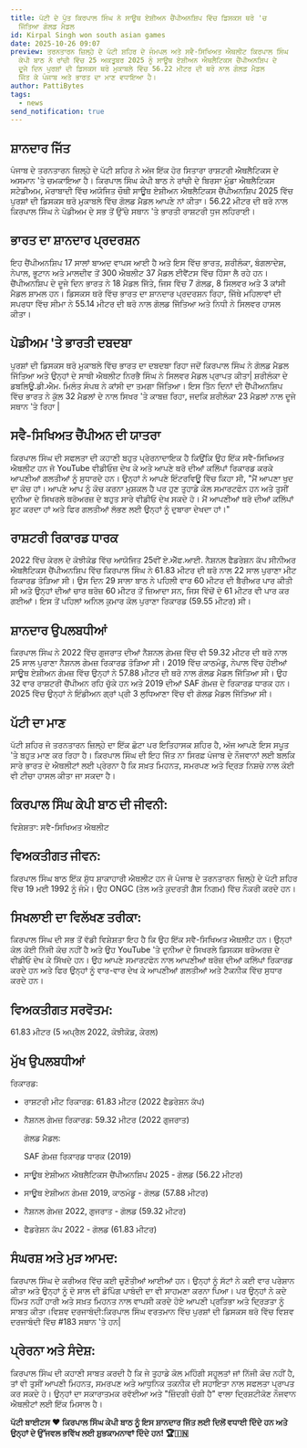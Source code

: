 ```yaml
---
title: ਪੱਟੀ ਦੇ ਪੁੱਤ ਕਿਰਪਾਲ ਸਿੰਘ ਨੇ ਸਾਊਥ ਏਸ਼ੀਅਨ ਚੈਂਪੀਅਨਸ਼ਿਪ ਵਿੱਚ ਡਿਸਕਸ ਥਰੋ 'ਚ
  ਜਿੱਤਿਆ ਗੋਲਡ ਮੈਡਲ
id: Kirpal Singh won south asian games
date: 2025-10-26 09:07
preview: ਤਰਨਤਾਰਨ ਜ਼ਿਲ੍ਹੇ ਦੇ ਪੱਟੀ ਸ਼ਹਿਰ ਦੇ ਜੰਮਪਲ ਅਤੇ ਸਵੈ-ਸਿਖਿਅਤ ਐਥਲੀਟ ਕਿਰਪਾਲ ਸਿੰਘ
  ਕੇਪੀ ਬਾਠ ਨੇ ਰਾਂਚੀ ਵਿੱਚ 25 ਅਕਤੂਬਰ 2025 ਨੂੰ ਸਾਊਥ ਏਸ਼ੀਅਨ ਐਥਲੈਟਿਕਸ ਚੈਂਪੀਅਨਸ਼ਿਪ ਦੇ
  ਦੂਜੇ ਦਿਨ ਪੁਰਸ਼ਾਂ ਦੀ ਡਿਸਕਸ ਥਰੋ ਮੁਕਾਬਲੇ ਵਿੱਚ 56.22 ਮੀਟਰ ਦੀ ਥਰੋ ਨਾਲ ਗੋਲਡ ਮੈਡਲ
  ਜਿੱਤ ਕੇ ਪੰਜਾਬ ਅਤੇ ਭਾਰਤ ਦਾ ਮਾਣ ਵਧਾਇਆ ਹੈ।
author: PattiBytes
tags:
  - news
send_notification: true
---
```

## ਸ਼ਾਨਦਾਰ ਜਿੱਤ﻿

ਪੰਜਾਬ ਦੇ ਤਰਨਤਾਰਨ ਜ਼ਿਲ੍ਹੇ ਦੇ ਪੱਟੀ ਸ਼ਹਿਰ ਨੇ ਅੱਜ ਇੱਕ ਹੋਰ ਸਿਤਾਰਾ ਰਾਸ਼ਟਰੀ ਐਥਲੈਟਿਕਸ ਦੇ ਅਸਮਾਨ 'ਤੇ ਚਮਕਾਇਆ ਹੈ। ਕਿਰਪਾਲ ਸਿੰਘ ਕੇਪੀ ਬਾਠ ਨੇ ਰਾਂਚੀ ਦੇ ਬਿਰਸਾ ਮੁੰਡਾ ਐਥਲੈਟਿਕਸ ਸਟੇਡੀਅਮ, ਮੋਰਾਬਾਦੀ ਵਿੱਚ ਅਯੋਜਿਤ ਚੌਥੀ ਸਾਊਥ ਏਸ਼ੀਅਨ ਐਥਲੈਟਿਕਸ ਚੈਂਪੀਅਨਸ਼ਿਪ 2025 ਵਿੱਚ ਪੁਰਸ਼ਾਂ ਦੀ ਡਿਸਕਸ ਥਰੋ ਮੁਕਾਬਲੇ ਵਿੱਚ ਗੋਲਡ ਮੈਡਲ ਆਪਣੇ ਨਾਂ ਕੀਤਾ। 56.22 ਮੀਟਰ ਦੀ ਥਰੋ ਨਾਲ ਕਿਰਪਾਲ ਸਿੰਘ ਨੇ ਪੋਡੀਅਮ ਦੇ ਸਭ ਤੋਂ ਉੱਚੇ ਸਥਾਨ 'ਤੇ ਭਾਰਤੀ ਰਾਸ਼ਟਰੀ ਧੁਜ ਲਹਿਰਾਈ।﻿

## ਭਾਰਤ ਦਾ ਸ਼ਾਨਦਾਰ ਪ੍ਰਦਰਸ਼ਨ﻿

ਇਹ ਚੈਂਪੀਅਨਸ਼ਿਪ 17 ਸਾਲਾਂ ਬਾਅਦ ਵਾਪਸ ਆਈ ਹੈ ਅਤੇ ਇਸ ਵਿੱਚ ਭਾਰਤ, ਸ਼ਰੀਲੰਕਾ, ਬੰਗਲਾਦੇਸ਼, ਨੇਪਾਲ, ਭੂਟਾਨ ਅਤੇ ਮਾਲਦੀਵ ਤੋਂ 300 ਐਥਲੀਟ 37 ਮੈਡਲ ਈਵੈਂਟਸ ਵਿੱਚ ਹਿੱਸਾ ਲੈ ਰਹੇ ਹਨ। ਚੈਂਪੀਅਨਸ਼ਿਪ ਦੇ ਦੂਜੇ ਦਿਨ ਭਾਰਤ ਨੇ 18 ਮੈਡਲ ਜਿੱਤੇ, ਜਿਸ ਵਿੱਚ 7 ਗੋਲਡ, 8 ਸਿਲਵਰ ਅਤੇ 3 ਕਾਂਸੀ ਮੈਡਲ ਸ਼ਾਮਲ ਹਨ। ਡਿਸਕਸ ਥਰੋ ਵਿੱਚ ਭਾਰਤ ਦਾ ਸ਼ਾਨਦਾਰ ਪ੍ਰਦਰਸ਼ਨ ਰਿਹਾ, ਜਿੱਥੇ ਮਹਿਲਾਵਾਂ ਦੀ ਸਪਰਧਾ ਵਿੱਚ ਸੀਮਾ ਨੇ 55.14 ਮੀਟਰ ਦੀ ਥਰੋ ਨਾਲ ਗੋਲਡ ਜਿੱਤਿਆ ਅਤੇ ਨਿਧੀ ਨੇ ਸਿਲਵਰ ਹਾਸਲ ਕੀਤਾ।﻿

## ਪੋਡੀਅਮ 'ਤੇ ਭਾਰਤੀ ਦਬਦਬਾ﻿

ਪੁਰਸ਼ਾਂ ਦੀ ਡਿਸਕਸ ਥਰੋ ਮੁਕਾਬਲੇ ਵਿੱਚ ਭਾਰਤ ਦਾ ਦਬਦਬਾ ਰਿਹਾ ਜਦੋਂ ਕਿਰਪਾਲ ਸਿੰਘ ਨੇ ਗੋਲਡ ਮੈਡਲ ਜਿੱਤਿਆ ਅਤੇ ਉਨ੍ਹਾਂ ਦੇ ਸਾਥੀ ਐਥਲੀਟ ਨਿਰਭੈ ਸਿੰਘ ਨੇ ਸਿਲਵਰ ਮੈਡਲ ਪ੍ਰਾਪਤ ਕੀਤਾ| ਸ਼ਰੀਲੰਕਾ ਦੇ ਡਬਲਿਊ.ਡੀ.ਐਮ. ਮਿਲੰਤ ਸੰਪਥ ਨੇ ਕਾਂਸੀ ਦਾ ਤਮਗਾ ਜਿੱਤਿਆ। ਇਸ ਤਿੱਨ ਦਿਨਾਂ ਦੀ ਚੈਂਪੀਅਨਸ਼ਿਪ ਵਿੱਚ ਭਾਰਤ ਨੇ ਕੁੱਲ 32 ਮੈਡਲਾਂ ਦੇ ਨਾਲ ਸਿਖਰ 'ਤੇ ਕਾਬਜ਼ ਰਿਹਾ, ਜਦਕਿ ਸ਼ਰੀਲੰਕਾ 23 ਮੈਡਲਾਂ ਨਾਲ ਦੂਜੇ ਸਥਾਨ 'ਤੇ ਰਿਹਾ |

## ਸਵੈ-ਸਿਖਿਅਤ ਚੈਂਪੀਅਨ ਦੀ ਯਾਤਰਾ﻿

ਕਿਰਪਾਲ ਸਿੰਘ ਦੀ ਸਫਲਤਾ ਦੀ ਕਹਾਣੀ ਬਹੁਤ ਪ੍ਰੇਰਨਾਦਾਇਕ ਹੈ ਕਿਉਂਕਿ ਉਹ ਇੱਕ ਸਵੈ-ਸਿਖਿਅਤ ਐਥਲੀਟ ਹਨ ਜੋ YouTube ਵੀਡੀਓਜ਼ ਦੇਖ ਕੇ ਅਤੇ ਆਪਣੇ ਥਰੋ ਦੀਆਂ ਕਲਿੱਪਾਂ ਰਿਕਾਰਡ ਕਰਕੇ ਆਪਣੀਆਂ ਗਲਤੀਆਂ ਨੂੰ ਸੁਧਾਰਦੇ ਹਨ। ਉਨ੍ਹਾਂ ਨੇ ਆਪਣੇ ਇੰਟਰਵਿਊ ਵਿੱਚ ਕਿਹਾ ਸੀ, "ਮੈਂ ਆਪਣਾ ਖੁਦ ਦਾ ਕੋਚ ਹਾਂ। ਆਪਣੇ ਆਪ ਨੂੰ ਕੋਚ ਕਰਨਾ ਮੁਸ਼ਕਲ ਹੈ ਪਰ ਹੁਣ ਤੁਹਾਡੇ ਕੋਲ ਸਮਾਰਟਫੋਨ ਹਨ ਅਤੇ ਤੁਸੀਂ ਦੁਨੀਆ ਦੇ ਸਿਖਰਲੇ ਥਰੋਅਰਜ਼ ਦੇ ਬਹੁਤ ਸਾਰੇ ਵੀਡੀਓ ਦੇਖ ਸਕਦੇ ਹੋ। ਮੈਂ ਆਪਣੀਆਂ ਥਰੋ ਦੀਆਂ ਕਲਿੱਪਾਂ ਸ਼ੂਟ ਕਰਦਾ ਹਾਂ ਅਤੇ ਫਿਰ ਗਲਤੀਆਂ ਲੱਭਣ ਲਈ ਉਨ੍ਹਾਂ ਨੂੰ ਦੁਬਾਰਾ ਦੇਖਦਾ ਹਾਂ।"

## ਰਾਸ਼ਟਰੀ ਰਿਕਾਰਡ ਧਾਰਕ﻿

2022 ਵਿੱਚ ਕੇਰਲ ਦੇ ਕੋਝੀਕੋਡ ਵਿੱਚ ਆਯੋਜਿਤ 25ਵੀਂ ਏ.ਐੱਫ.ਆਈ. ਨੈਸ਼ਨਲ ਫੈਡਰੇਸ਼ਨ ਕੱਪ ਸੀਨੀਅਰ ਐਥਲੈਟਿਕਸ ਚੈਂਪੀਅਨਸ਼ਿਪ ਵਿੱਚ ਕਿਰਪਾਲ ਸਿੰਘ ਨੇ 61.83 ਮੀਟਰ ਦੀ ਥਰੋ ਨਾਲ 22 ਸਾਲ ਪੁਰਾਣਾ ਮੀਟ ਰਿਕਾਰਡ ਤੋੜਿਆ ਸੀ। ਉਸ ਦਿਨ 29 ਸਾਲਾ ਬਾਠ ਨੇ ਪਹਿਲੀ ਵਾਰ 60 ਮੀਟਰ ਦੀ ਬੈਰੀਅਰ ਪਾਰ ਕੀਤੀ ਸੀ ਅਤੇ ਉਨ੍ਹਾਂ ਦੀਆਂ ਚਾਰ ਥਰੋਜ਼ 60 ਮੀਟਰ ਤੋਂ ਜ਼ਿਆਦਾ ਸਨ, ਜਿਸ ਵਿੱਚੋਂ ਦੋ 61 ਮੀਟਰ ਵੀ ਪਾਰ ਕਰ ਗਈਆਂ। ਇਸ ਤੋਂ ਪਹਿਲਾਂ ਅਨਿਲ ਕੁਮਾਰ ਕੋਲ ਪੁਰਾਣਾ ਰਿਕਾਰਡ (59.55 ਮੀਟਰ) ਸੀ।﻿

## ਸ਼ਾਨਦਾਰ ਉਪਲਬਧੀਆਂ﻿

ਕਿਰਪਾਲ ਸਿੰਘ ਨੇ 2022 ਵਿੱਚ ਗੁਜਰਾਤ ਦੀਆਂ ਨੈਸ਼ਨਲ ਗੇਮਜ਼ ਵਿੱਚ ਵੀ 59.32 ਮੀਟਰ ਦੀ ਥਰੋ ਨਾਲ 25 ਸਾਲ ਪੁਰਾਣਾ ਨੈਸ਼ਨਲ ਗੇਮਜ਼ ਰਿਕਾਰਡ ਤੋੜਿਆ ਸੀ। 2019 ਵਿੱਚ ਕਾਠਮੰਡੂ, ਨੇਪਾਲ ਵਿੱਚ ਹੋਈਆਂ ਸਾਊਥ ਏਸ਼ੀਅਨ ਗੇਮਜ਼ ਵਿੱਚ ਉਨ੍ਹਾਂ ਨੇ 57.88 ਮੀਟਰ ਦੀ ਥਰੋ ਨਾਲ ਗੋਲਡ ਮੈਡਲ ਜਿੱਤਿਆ ਸੀ। ਉਹ 32 ਵਾਰ ਰਾਸ਼ਟਰੀ ਚੈਂਪੀਅਨ ਰਹਿ ਚੁੱਕੇ ਹਨ ਅਤੇ 2019 ਦੀਆਂ SAF ਗੇਮਜ਼ ਦੇ ਰਿਕਾਰਡ ਧਾਰਕ ਹਨ। 2025 ਵਿੱਚ ਉਨ੍ਹਾਂ ਨੇ ਇੰਡੀਅਨ ਗ੍ਰਾਂ ਪ੍ਰੀ 3 ਲੁਧਿਆਣਾ ਵਿੱਚ ਵੀ ਗੋਲਡ ਮੈਡਲ ਜਿੱਤਿਆ ਸੀ।﻿

## ਪੱਟੀ ਦਾ ਮਾਣ﻿

ਪੱਟੀ ਸ਼ਹਿਰ ਜੋ ਤਰਨਤਾਰਨ ਜ਼ਿਲ੍ਹੇ ਦਾ ਇੱਕ ਛੋਟਾ ਪਰ ਇਤਿਹਾਸਕ ਸ਼ਹਿਰ ਹੈ, ਅੱਜ ਆਪਣੇ ਇਸ ਸਪੂਤ 'ਤੇ ਬਹੁਤ ਮਾਣ ਕਰ ਰਿਹਾ ਹੈ। ਕਿਰਪਾਲ ਸਿੰਘ ਦੀ ਇਹ ਜਿੱਤ ਨਾ ਸਿਰਫ਼ ਪੰਜਾਬ ਦੇ ਨੌਜਵਾਨਾਂ ਲਈ ਬਲਕਿ ਸਾਰੇ ਭਾਰਤ ਦੇ ਐਥਲੀਟਾਂ ਲਈ ਪ੍ਰੇਰਨਾ ਹੈ ਕਿ ਸਖ਼ਤ ਮਿਹਨਤ, ਸਮਰਪਣ ਅਤੇ ਦ੍ਰਿੜ ਨਿਸ਼ਚੇ ਨਾਲ ਕੋਈ ਵੀ ਟੀਚਾ ਹਾਸਲ ਕੀਤਾ ਜਾ ਸਕਦਾ ਹੈ।﻿

## ਕਿਰਪਾਲ ਸਿੰਘ ਕੇਪੀ ਬਾਠ ਦੀ ਜੀਵਨੀ:﻿

ਵਿਸ਼ੇਸ਼ਤਾ: ਸਵੈ-ਸਿਖਿਅਤ ਐਥਲੀਟ

## ਵਿਅਕਤੀਗਤ ਜੀਵਨ:﻿

ਕਿਰਪਾਲ ਸਿੰਘ ਬਾਠ ਇੱਕ ਸ਼ੁੱਧ ਸ਼ਾਕਾਹਾਰੀ ਐਥਲੀਟ ਹਨ ਜੋ ਪੰਜਾਬ ਦੇ ਤਰਨਤਾਰਨ ਜ਼ਿਲ੍ਹੇ ਦੇ ਪੱਟੀ ਸ਼ਹਿਰ ਵਿੱਚ 19 ਮਈ 1992 ਨੂੰ ਜੰਮੇ। ਉਹ ONGC (ਤੇਲ ਅਤੇ ਕੁਦਰਤੀ ਗੈਸ ਨਿਗਮ) ਵਿੱਚ ਨੌਕਰੀ ਕਰਦੇ ਹਨ।﻿

## ਸਿਖਲਾਈ ਦਾ ਵਿਲੱਖਣ ਤਰੀਕਾ:﻿

ਕਿਰਪਾਲ ਸਿੰਘ ਦੀ ਸਭ ਤੋਂ ਵੱਡੀ ਵਿਸ਼ੇਸ਼ਤਾ ਇਹ ਹੈ ਕਿ ਉਹ ਇੱਕ ਸਵੈ-ਸਿਖਿਅਤ ਐਥਲੀਟ ਹਨ। ਉਨ੍ਹਾਂ ਕੋਲ ਕੋਈ ਨਿੱਜੀ ਕੋਚ ਨਹੀਂ ਹੈ ਅਤੇ ਉਹ YouTube 'ਤੇ ਦੁਨੀਆ ਦੇ ਸਿਖਰਲੇ ਡਿਸਕਸ ਥਰੋਅਰਜ਼ ਦੇ ਵੀਡੀਓ ਦੇਖ ਕੇ ਸਿੱਖਦੇ ਹਨ। ਉਹ ਆਪਣੇ ਸਮਾਰਟਫੋਨ ਨਾਲ ਆਪਣੀਆਂ ਥਰੋਜ਼ ਦੀਆਂ ਕਲਿੱਪਾਂ ਰਿਕਾਰਡ ਕਰਦੇ ਹਨ ਅਤੇ ਫਿਰ ਉਨ੍ਹਾਂ ਨੂੰ ਵਾਰ-ਵਾਰ ਦੇਖ ਕੇ ਆਪਣੀਆਂ ਗਲਤੀਆਂ ਅਤੇ ਟੈਕਨੀਕ ਵਿੱਚ ਸੁਧਾਰ ਕਰਦੇ ਹਨ।﻿

## ਵਿਅਕਤੀਗਤ ਸਰਵੋਤਮ:﻿

61.83 ਮੀਟਰ (5 ਅਪ੍ਰੈਲ 2022, ਕੋਝੀਕੋਡ, ਕੇਰਲ)﻿

## ਮੁੱਖ ਉਪਲਬਧੀਆਂ﻿

ਰਿਕਾਰਡ:

* ਰਾਸ਼ਟਰੀ ਮੀਟ ਰਿਕਾਰਡ: 61.83 ਮੀਟਰ (2022 ਫੈਡਰੇਸ਼ਨ ਕੱਪ)
* ਨੈਸ਼ਨਲ ਗੇਮਜ਼ ਰਿਕਾਰਡ: 59.32 ਮੀਟਰ (2022 ਗੁਜਰਾਤ)

  ਗੋਲਡ ਮੈਡਲ:

  SAF ਗੇਮਜ਼ ਰਿਕਾਰਡ ਧਾਰਕ (2019)
* ਸਾਊਥ ਏਸ਼ੀਅਨ ਐਥਲੈਟਿਕਸ ਚੈਂਪੀਅਨਸ਼ਿਪ 2025 - ਗੋਲਡ (56.22 ਮੀਟਰ)﻿
* ਸਾਊਥ ਏਸ਼ੀਅਨ ਗੇਮਜ਼ 2019, ਕਾਠਮੰਡੂ - ਗੋਲਡ (57.88 ਮੀਟਰ)
* ਨੈਸ਼ਨਲ ਗੇਮਜ਼ 2022, ਗੁਜਰਾਤ - ਗੋਲਡ (59.32 ਮੀਟਰ)
* ਫੈਡਰੇਸ਼ਨ ਕੱਪ 2022 - ਗੋਲਡ (61.83 ਮੀਟਰ)



## ਸੰਘਰਸ਼ ਅਤੇ ਮੁੜ ਆਮਦ:


ਕਿਰਪਾਲ ਸਿੰਘ ਦੇ ਕਰੀਅਰ ਵਿੱਚ ਕਈ ਚੁਣੌਤੀਆਂ ਆਈਆਂ ਹਨ। ਉਨ੍ਹਾਂ ਨੂੰ ਸੱਟਾਂ ਨੇ ਕਈ ਵਾਰ ਪਰੇਸ਼ਾਨ ਕੀਤਾ ਅਤੇ ਉਨ੍ਹਾਂ ਨੂੰ ਦੋ ਸਾਲ ਦੀ ਡੋਪਿੰਗ ਪਾਬੰਦੀ ਦਾ ਵੀ ਸਾਹਮਣਾ ਕਰਨਾ ਪਿਆ। ਪਰ ਉਨ੍ਹਾਂ ਨੇ ਕਦੇ ਹਿੰਮਤ ਨਹੀਂ ਹਾਰੀ ਅਤੇ ਸਖ਼ਤ ਮਿਹਨਤ ਨਾਲ ਵਾਪਸੀ ਕਰਦੇ ਹੋਏ ਆਪਣੀ ਪ੍ਰਤਿਭਾ ਅਤੇ ਦ੍ਰਿੜਤਾ ਨੂੰ ਸਾਬਤ ਕੀਤਾ।ਵਿਸ਼ਵ ਦਰਜਾਬੰਦੀ:ਕਿਰਪਾਲ ਸਿੰਘ ਵਰਤਮਾਨ ਵਿੱਚ ਪੁਰਸ਼ਾਂ ਦੀ ਡਿਸਕਸ ਥਰੋ ਵਿੱਚ ਵਿਸ਼ਵ ਦਰਜਾਬੰਦੀ ਵਿੱਚ #183 ਸਥਾਨ 'ਤੇ ਹਨ|

##  ਪ੍ਰੇਰਨਾ ਅਤੇ ਸੰਦੇਸ਼:

ਕਿਰਪਾਲ ਸਿੰਘ ਦੀ ਕਹਾਣੀ ਸਾਬਤ ਕਰਦੀ ਹੈ ਕਿ ਜੇ ਤੁਹਾਡੇ ਕੋਲ ਮਹਿੰਗੀ ਸਹੂਲਤਾਂ ਜਾਂ ਨਿੱਜੀ ਕੋਚ ਨਹੀਂ ਹੈ, ਤਾਂ ਵੀ ਤੁਸੀਂ ਆਪਣੀ ਮਿਹਨਤ, ਸਮਰਪਣ ਅਤੇ ਆਧੁਨਿਕ ਤਕਨੀਕ ਦੀ ਸਹਾਇਤਾ ਨਾਲ ਸਫਲਤਾ ਪ੍ਰਾਪਤ ਕਰ ਸਕਦੇ ਹੋ। ਉਨ੍ਹਾਂ ਦਾ ਸਕਾਰਾਤਮਕ ਰਵੱਈਆ ਅਤੇ "ਜ਼ਿੰਦਗੀ ਚੰਗੀ ਹੈ" ਵਾਲਾ ਦ੍ਰਿਸ਼ਟੀਕੋਣ ਨੌਜਵਾਨ ਐਥਲੀਟਾਂ ਲਈ ਇੱਕ ਮਿਸਾਲ ਹੈ।

**ਪੱਟੀ ਬਾਈਟਸ ❤️ ਕਿਰਪਾਲ ਸਿੰਘ ਕੇਪੀ ਬਾਠ ਨੂੰ ਇਸ ਸ਼ਾਨਦਾਰ ਜਿੱਤ ਲਈ ਦਿਲੋਂ ਵਧਾਈ ਦਿੰਦੇ ਹਨ ਅਤੇ ਉਨ੍ਹਾਂ ਦੇ ਉੱਜਵਲ ਭਵਿੱਖ ਲਈ ਸ਼ੁਭਕਾਮਨਾਵਾਂ ਦਿੰਦੇ ਹਨ! 🏆🇮🇳**